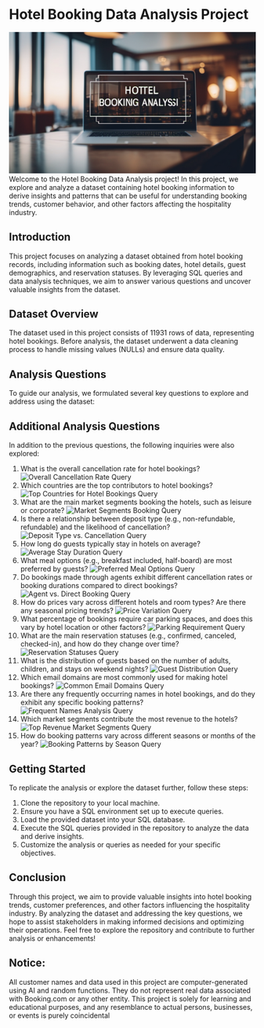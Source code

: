 # Hotel Booking Data Analysis Project
 ![Banner Image](https://github.com/nazims-flow/Hotel-Booking-Data-Analysis-Project/blob/main/booking_banner.png)
 Welcome to the Hotel Booking Data Analysis project! In this project, we explore and analyze a
 dataset containing hotel booking information to derive insights and patterns that can be useful
 for understanding booking trends, customer behavior, and other factors affecting the hospitality
 industry.
 ## Introduction
 This project focuses on analyzing a dataset obtained from hotel booking records, including
 information such as booking dates, hotel details, guest demographics, and reservation statuses.
 By leveraging SQL queries and data analysis techniques, we aim to answer various questions
 and uncover valuable insights from the dataset.
 ## Dataset Overview
 The dataset used in this project consists of 11931 rows of data, representing hotel
 bookings. Before analysis, the dataset underwent a data cleaning process to handle missing
 values (NULLs) and ensure data quality.
 ## Analysis Questions
 To guide our analysis, we formulated several key questions to explore and address using the
 dataset:
 ## Additional Analysis Questions
In addition to the previous questions, the following inquiries were also explored:
 1. What is the overall cancellation rate for hotel bookings?
 ![Overall Cancellation Rate Query](insert_image_link_here)
 2. Which countries are the top contributors to hotel bookings?
 ![Top Countries for Hotel Bookings Query](insert_image_link_here)
 3. What are the main market segments booking the hotels, such as leisure or corporate?
 ![Market Segments Booking Query](insert_image_link_here)
 4. Is there a relationship between deposit type (e.g., non-refundable, refundable) and the
 likelihood of cancellation?
 ![Deposit Type vs. Cancellation Query](insert_image_link_here)
 5. How long do guests typically stay in hotels on average?
 ![Average Stay Duration Query](insert_image_link_here)
 6. What meal options (e.g., breakfast included, half-board) are most preferred by guests?
 ![Preferred Meal Options Query](insert_image_link_here)
 7. Do bookings made through agents exhibit different cancellation rates or booking durations
 compared to direct bookings?
 ![Agent vs. Direct Booking Query](insert_image_link_here)
 8. How do prices vary across different hotels and room types? Are there any seasonal pricing
 trends?
 ![Price Variation Query](insert_image_link_here)
 9. What percentage of bookings require car parking spaces, and does this vary by hotel location
 or other factors?
 ![Parking Requirement Query](insert_image_link_here)
 10. What are the main reservation statuses (e.g., confirmed, canceled, checked-in), and how do
 they change over time?
 ![Reservation Statuses Query](insert_image_link_here)
 11. What is the distribution of guests based on the number of adults, children, and stays on
 weekend nights?
 ![Guest Distribution Query](insert_image_link_here)
 12. Which email domains are most commonly used for making hotel bookings?
 ![Common Email Domains Query](insert_image_link_here)
13. Are there any frequently occurring names in hotel bookings, and do they exhibit any specific
 booking patterns?
 ![Frequent Names Analysis Query](insert_image_link_here)
 14. Which market segments contribute the most revenue to the hotels?
 ![Top Revenue Market Segments Query](insert_image_link_here)
 15. How do booking patterns vary across different seasons or months of the year?
 ![Booking Patterns by Season Query](insert_image_link_here)
 ## Getting Started
 To replicate the analysis or explore the dataset further, follow these steps:
 1. Clone the repository to your local machine.
 2. Ensure you have a SQL environment set up to execute queries.
 3. Load the provided dataset into your SQL database.
 4. Execute the SQL queries provided in the repository to analyze the data and derive insights.
 5. Customize the analysis or queries as needed for your specific objectives.
 ## Conclusion
 Through this project, we aim to provide valuable insights into hotel booking trends, customer
 preferences, and other factors influencing the hospitality industry. By analyzing the dataset and
 addressing the key questions, we hope to assist stakeholders in making informed decisions and
 optimizing their operations.
 Feel free to explore the repository and contribute to further analysis or enhancements!
 ## Notice:
 All customer names and data used in this project are computer-generated using AI and random
 functions. They do not represent real data associated with Booking.com or any other entity. This
project is solely for learning and educational purposes, and any resemblance to actual persons,
 businesses, or events is purely coincidental
